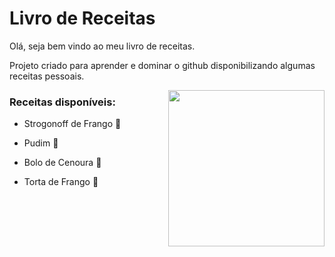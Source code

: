 # Livro de Receitas 

Olá, seja bem vindo ao meu livro de receitas.

Projeto criado para aprender e dominar o github disponibilizando algumas receitas pessoais.

<center>
<img align="right" width="250" src="https://i.imgur.com/Ie88OAY.png">
</center>

### Receitas disponíveis:

- Strogonoff de Frango 🐔

- Pudim 🍮

- Bolo de Cenoura 🍰

- Torta de Frango 🥮
